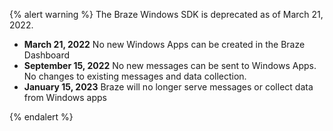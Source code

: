 {% alert warning %}
The Braze Windows SDK is deprecated as of March 21, 2022.

* **March 21, 2022** No new Windows Apps can be created in the Braze Dashboard
* **September 15, 2022** No new messages can be sent to Windows Apps. No changes to existing messages and data collection.
* **January 15, 2023** Braze will no longer serve messages or collect data from Windows apps

{% endalert %}
